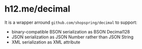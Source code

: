 h12.me/decimal
==============

It is a wrapper arround `github.com/shopspring/decimal` to support:

* binary-compatible BSON serialization as BSON Decimal128
* JSON serialization as JSON Number rather than JSON String
* XML serialization as XML attribute